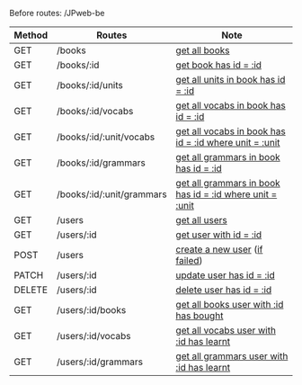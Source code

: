 Before routes:  /JPweb-be

Method | Routes | Note
---|---|---
GET | /books | [get all books](doc/list-all-books.txt)
GET | /books/:id | [get book has id = :id](doc/)
GET | /books/:id/units | [get all units in book has id = :id](doc/)
GET | /books/:id/vocabs | [get all vocabs in book has id = :id](doc/)
GET | /books/:id/:unit/vocabs | [get all vocabs in book has id = :id where unit = :unit](doc/)
GET | /books/:id/grammars | [get all grammars in book has id = :id](doc/)
GET | /books/:id/:unit/grammars | [get all grammars in book has id = :id where unit = :unit](doc/)
GET | /users | [get all users](doc/list-all-users.txt)
GET | /users/:id | [get user with id = :id](doc/get-user-2.txt)
POST | /users | [create a new user](doc/create-new-user.txt) ([if failed](doc/create-user-failed.txt))
PATCH | /users/:id | [update user has id = :id](doc/)
DELETE | /users/:id | [delete user has id = :id](doc/delete-last-user.txt)
GET | /users/:id/books | [get all books user with :id has bought](doc/)
GET | /users/:id/vocabs | [get all vocabs user with :id has learnt](doc/)
GET | /users/:id/grammars | [get all grammars user with :id has learnt](doc/)